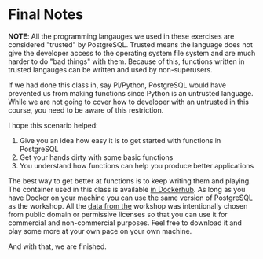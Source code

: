 # Final Notes 

**NOTE**: All the programming langauges we used in these exercises are considered "trusted" by PostgreSQL. Trusted means the language does not give the developer access to the operating system file system and are much harder to do "bad things" with them. Because of this, functions written in trusted langauges can be written and used by non-superusers.

If we had done this class in, say Pl/Python, PostgreSQL would have prevented us from making functions since Python is an untrusted language.
While we are not going to cover how to developer with an untrusted in this course, you need to be aware of this restriction.  


I hope this scenario helped:
1. Give you an idea how easy it is to get started with functions in PostgreSQL
1. Get your hands dirty with some basic functions
1. You understand how functions can help you produce better applications

The best way to get better at functions is to keep writing them and playing.  
The container used in this class is available 
[in Dockerhub](https://cloud.docker.com/u/thesteve0/repository/docker/thesteve0/postgres-appdev). 
As long as you have Docker on your machine you can use the same version of PostgreSQL as the workshop. All the 
[data from the](https://github.com/CrunchyData/crunchy-demo-data/releases/tag/v0.1) workshop was intentionally chosen 
from public domain or permissive licenses so that you can use it for commercial and non-commercial purposes. Feel free 
to download it and play some more at your own pace on your own machine.
  
And with that, we are finished.